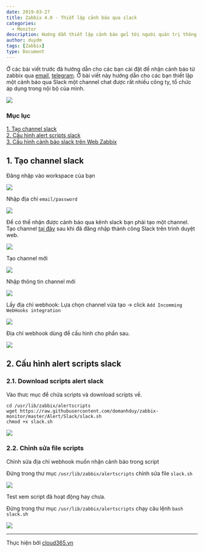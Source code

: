 ```yaml
---
date: 2019-03-27
title: Zabbix 4.0 - Thiết lập cảnh báo qua slack
categories:
  - Monitor
description: Hướng dẫn thiết lập cảnh báo gửi tới người quản trị thông qua slack.
author: duydm
tags: [Zabbix]
type: Document
---
```


Ở các bài viết trước đã hướng dẫn cho các bạn cài đặt để nhận cảnh báo từ zabbix qua <a href="https://blog.cloud365.vn/monitor/zabbix4-thiet-lap-canh-bao-qua-email/" target="_blank">email</a>, <a href="https://blog.cloud365.vn/monitor/zabbix4-thiet-lap-canh-bao-qua-telegram/" target="_blank">telegram</a>. Ở bài viết này hướng dẫn cho các bạn thiết lập một cảnh báo qua Slack một channel chat được rất nhiều công ty, tổ chức áp dụng trong nội bộ của mình.

![](/images/img-zabbix-slack/Screenshot_1270.png)

### Mục lục

[1. Tạo channel slack](#channel)<br>
[2. Cấu hình alert scripts slack](#script)<br>
[3. Cấu hình cảnh báo slack trên Web Zabbix](#telegram)<br>

<a name="channel"></a>
## 1. Tạo channel slack

Đăng nhập vào workspace của bạn

![](/images/img-zabbix-slack/Screenshot_1271.png)

Nhập địa chỉ `email/password`

![](/images/img-zabbix-slack/Screenshot_1272.png)

Để có thể nhận được cảnh báo qua kênh slack bạn phải tạo một channel. Tạo channel <a href="https://my.slack.com/services/new/incoming-webhook" target="_blank">tại đây</a> sau khi đã đăng nhập thành công Slack trên trình duyệt web.

![](/images/img-zabbix-slack/Screenshot_1273.png)

Tạo channel mới

![](/images/img-zabbix-slack/Screenshot_1274.png)

Nhập thông tin channel mới

![](/images/img-zabbix-slack/Screenshot_1275.png)

Lấy địa chỉ webhook: Lựa chọn channel vừa tạo -> click `Add Incomming WebHooks integration`

![](/images/img-zabbix-slack/Screenshot_1276.png)

Địa chỉ webhook dùng để cấu hình cho phần sau.

![](/images/img-zabbix-slack/Screenshot_1277.png)

<a name="script"></a>
## 2. Cấu hình alert scripts slack

### 2.1. Download scripts alert slack

Vào thưc mục để chứa scripts và download scripts về.

```
cd /usr/lib/zabbix/alertscripts
wget https://raw.githubusercontent.com/domanhduy/zabbix-monitor/master/Alert/Slack/slack.sh
chmod +x slack.sh
```

![](/images/img-zabbix-slack/Screenshot_1278.png)

### 2.2. Chỉnh sửa file scripts

Chỉnh sửa địa chỉ webhook  muốn nhận cảnh báo trong script

Đứng trong thư mục `/usr/lib/zabbix/alertscripts` chỉnh sửa file `slack.sh`

![](/images/img-zabbix-slack/Screenshot_1279.png)

Test xem script đã hoạt động hay chưa.

Đứng trong thư mục `/usr/lib/zabbix/alertscripts` chạy câu lệnh `bash slack.sh`

![](/images/img-zabbix-slack/Screenshot_1280.png)







---
Thực hiện bởi <a href="https://cloud365.vn/" target="_blank">cloud365.vn</a>